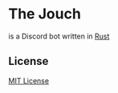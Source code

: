 The Jouch
=========
is a Discord bot written in [Rust]

License
-------
[MIT License]


[Rust]:https://www.rust-lang.org
[MIT License]:LICENSE
